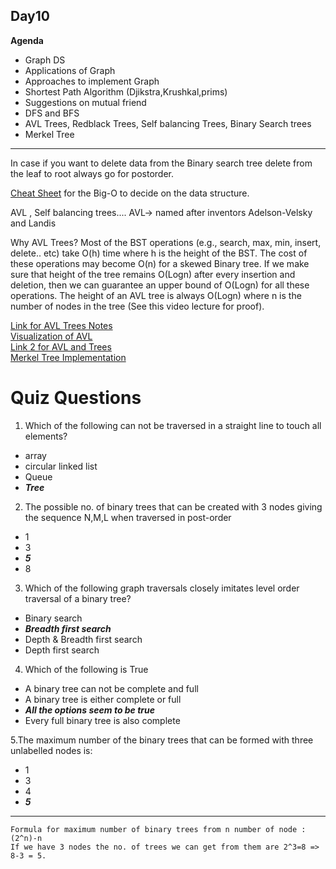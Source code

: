 ## Day10

**Agenda**
- Graph DS
- Applications of Graph
- Approaches to implement Graph
- Shortest Path Algorithm (Djikstra,Krushkal,prims)
- Suggestions on mutual friend
- DFS and BFS
- AVL Trees, Redblack Trees, Self balancing Trees, Binary Search trees
- Merkel Tree
---

In case if you want to delete data from the Binary search tree delete from the leaf to root always go for postorder.

[Cheat Sheet](https://www.bigocheatsheet.com/) for the Big-O to decide on the data structure.

AVL , Self balancing trees....
AVL-> named after inventors Adelson-Velsky and Landis

Why AVL Trees?
Most of the BST operations (e.g., search, max, min, insert, delete.. etc) take O(h) time where h is 
the height of the BST. The cost of these operations may become O(n) for a skewed Binary tree.
If we make sure that height of the tree remains O(Logn) after every insertion and deletion, 
then we can guarantee an upper bound of O(Logn) for all these operations. 
The height of an AVL tree is always O(Logn) where n is the number of nodes in the tree (See this video lecture for proof).

[Link for AVL Trees Notes](https://www.geeksforgeeks.org/avl-tree-set-1-insertion/) <br>
[Visualization of AVL](https://www.cs.usfca.edu/~galles/visualization/AVLtree.html)<br>
[Link 2 for AVL and Trees](https://www.programiz.com/dsa/trees)<br>
[Merkel Tree Implementation](https://www.pranaybathini.com/2021/05/merkle-tree.html)<br>

# Quiz Questions

1. Which of the following can not be traversed in a straight line to touch all elements?
- array
- circular linked list
- Queue
- _**Tree**_

2. The possible no. of binary trees that can be created with 3 nodes giving the sequence N,M,L when traversed in post-order
- 1
- 3
- _**5**_
- 8

3. Which of the following graph traversals closely imitates level order traversal of a binary tree?
- Binary search
- _**Breadth first search**_
- Depth & Breadth first search
- Depth first search

4. Which of the following is True
- A binary tree can not be complete and full
- A binary tree is either complete or full
- _**All the options seem to be true**_
- Every full binary tree is also complete

5.The maximum number of the binary trees that can be formed with three unlabelled nodes is:
- 1
- 3
- 4
- _**5**_

---

```
Formula for maximum number of binary trees from n number of node : (2^n)-n
If we have 3 nodes the no. of trees we can get from them are 2^3=8 => 8-3 = 5. 
```